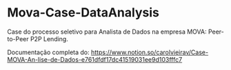 # Mova-Case-DataAnalysis

Case do processo seletivo para Analista de Dados na empresa MOVA: Peer-to-Peer P2P Lending.

Documentação completa do: https://www.notion.so/carolvieirav/Case-MOVA-An-lise-de-Dados-e761dfdf17dc41519031ee9d103fffc7
